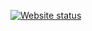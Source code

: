 [![Website status](https://img.shields.io/website?url=https%3A%2F%2Fmathjslab.com%2F)](https://mathjslab.com/)
